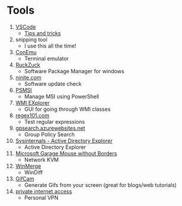 # Tools
1) [VSCode](https://code.visualstudio.com/)
   * [Tips and tricks](https://github.com/Microsoft/vscode-tips-and-tricks)
1) snipping tool
   * I use this all the time!
1) [ConEmu](http://conemu.github.io/)
   * Terminal emulator
1) [RuckZuck](https://ruckzuck.tools/)
   * Software Package Manager for windows
1) [ninite.com](https://ninite.com)
   * Software update check
1) [PSMSI](https://github.com/heaths/psmsi)
   * Manage MSI using PowerShell
1) [WMI EXplorer](https://wmie.codeplex.com/)
   * GUI for going through WMI classes
1) [regex101.com](https://regex101.com)
   * Test regular expressions
1) [gpsearch.azurewebsites.net](https://gpsearch.azurewebsites.net)
   * Group Policy Search
1) [Sysinternals - Active Directory Explorer](https://docs.microsoft.com/en-us/sysinternals/downloads/adexplorer)
   * Active Directory Explorer
1) [Microsoft Garage Mouse without Borders](https://www.microsoft.com/en-us/download/details.aspx?id=35460)
   * Network KVM
1) [WinMerge](http://winmerge.org/)
   * WinDiff
1) [GifCam](http://blog.bahraniapps.com/gifcam/)
   * Generate Gifs from your screen (great for blogs/web tutorials)
1) [private internet access](https://www.privateinternetaccess.com)
   * Personal VPN